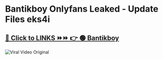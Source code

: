 
 # Bantikboy Onlyfans Leaked - Update Files eks4i

## <h2><a href="https://clipsfans.com/Bantikboy&ref=git">🔗 Click to LINKS ⏩⏩ 👉 🟢 Bantikboy </a></h2>

<a href="https://clipsfans.com/Bantikboy&ref=git" rel="nofollow" data-target="animated-image.originalLink"><img src="https://i.ibb.co.com/xMMVF88/686577567.gif" alt="Viral Video Original" style="max-width: 100%; display: inline-block;" data-target="animated-image.originalImage"></a>

